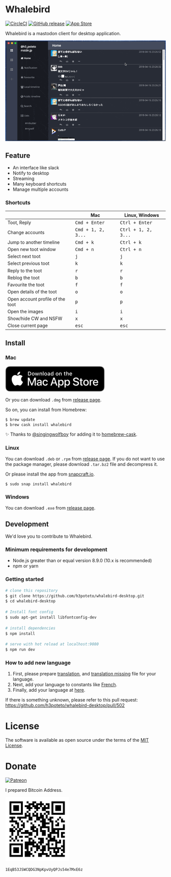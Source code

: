 # Whalebird
[![CircleCI](https://circleci.com/gh/h3poteto/whalebird-desktop.svg?style=svg)](https://circleci.com/gh/h3poteto/whalebird-desktop)
[![GitHub release](http://img.shields.io/github/release/h3poteto/whalebird-desktop.svg?style=flat-square)](https://github.com/h3poteto/whalebird-desktop/releases)
[![App Store](https://img.shields.io/itunes/v/1378283354.svg?style=flat-square)](https://itunes.apple.com/us/app/whalebird/id1378283354)


Whalebird is a mastodon client for desktop application.

![demo](screenshot.gif)

## Feature

- An interface like slack
- Notify to desktop
- Streaming
- Many keyboard shortcuts
- Manage multiple accounts

### Shortcuts

<table>
<thead>
<tr><th></th><th>Mac</th><th>Linux, Windows</th></tr>
</thead>
<tbody>
<tr><td> Toot, Reply                     </td><td>             <kbd>Cmd + Enter</kbd>         </td><td> <kbd>Ctrl + Enter</kbd>      </td></tr>
<tr><td> Change accounts                 </td><td>             <kbd>Cmd + 1, 2, 3...</kbd>    </td><td> <kbd>Ctrl + 1, 2, 3...</kbd> </td></tr>
<tr><td> Jump to another timeline        </td><td>             <kbd>Cmd + k</kbd>             </td><td> <kbd>Ctrl + k</kbd>          </td></tr>
<tr><td> Open new toot window            </td><td>             <kbd>Cmd + n</kbd>             </td><td> <kbd>Ctrl + n</kbd>          </td></tr>
<tr><td> Select next toot                </td><td>             <kbd>j</kbd>                   </td><td> <kbd>j</kbd>          </td></tr>
<tr><td> Select previous toot            </td><td>             <kbd>k</kbd>                   </td><td> <kbd>k</kbd>          </td></tr>
<tr><td> Reply to the toot               </td><td>             <kbd>r</kbd>                   </td><td> <kbd>r</kbd>          </td></tr>
<tr><td> Reblog the toot                 </td><td>             <kbd>b</kbd>                   </td><td> <kbd>b</kbd>          </td></tr>
<tr><td> Favourite the toot              </td><td>             <kbd>f</kbd>                   </td><td> <kbd>f</kbd>          </td></tr>
<tr><td> Open details of the toot        </td><td>             <kbd>o</kbd>                   </td><td> <kbd>o</kbd>          </td></tr>
<tr><td> Open account profile of the toot</td><td>             <kbd>p</kbd>                   </td><td> <kbd>p</kbd>          </td></tr>
<tr><td> Open the images                 </td><td>             <kbd>i</kbd>                   </td><td> <kbd>i</kbd>          </td></tr>
<tr><td> Show/hide CW and NSFW           </td><td>             <kbd>x</kbd>                   </td><td> <kbd>x</kbd>          </td></tr>
<tr><td> Close current page              </td><td>             <kbd>esc</kbd>                 </td><td> <kbd>esc</kbd>          </td></tr>
</tbody>
</table>

## Install
### Mac
[![App Store](app-store.svg)](https://itunes.apple.com/us/app/whalebird/id1378283354)

Or you can download `.dmg` from [release page](https://github.com/h3poteto/whalebird-desktop/releases).

So on, you can install from Homebrew:

```
$ brew update
$ brew cask install whalebird
```

:sparkles: Thanks to [@singingwolfboy](https://github.com/singingwolfboy) for adding it to [homebrew-cask](https://github.com/Homebrew/homebrew-cask/blob/cf568882b6e012956ca404a16be2db36ca873002/Casks/whalebird.rb).


### Linux

You can download `.deb` or `.rpm` from [release page](https://github.com/h3poteto/whalebird-desktop/releases).
If you do not want to use the package manager, please download `.tar.bz2` file and decompress it.

Or please install the app from [snapcraft.io](https://snapcraft.io/whalebird).

```
$ sudo snap install whalebird
```

### Windows

You can download `.exe` from [release page](https://github.com/h3poteto/whalebird-desktop/releases).

## Development

We'd love you to contribute to Whalebird.

### Minimum requirements for development

* Node.js greater than or equal version 8.9.0 (10.x is recommended)
* npm or yarn

### Getting started

``` bash
# clone this repository
$ git clone https://github.com/h3poteto/whalebird-desktop.git
$ cd whalebird-desktop

# Install font config
$ sudo apt-get install libfontconfig-dev

# install dependencies
$ npm install

# serve with hot reload at localhost:9080
$ npm run dev
```

### How to add new language

1. First, please prepare [translation](https://github.com/h3poteto/whalebird-desktop/blob/master/src/config/locales/fr/translation.json), and [translation missing](https://github.com/h3poteto/whalebird-desktop/blob/master/src/config/locales/fr/translation.missing.json) file for your language.
2. Next, add your language to constants like [French](https://github.com/h3poteto/whalebird-desktop/blob/master/src/constants/language.js#L10-L13).
3. Finally, add your language at [here](https://github.com/h3poteto/whalebird-desktop/blob/master/src/renderer/components/Preferences/Language.vue#L37).

If there is something unknown, please refer to this pull request: https://github.com/h3poteto/whalebird-desktop/pull/502


# License
The software is available as open source under the terms of the [MIT License](https://opensource.org/licenses/MIT).

# Donate

[![Patreon](https://c5.patreon.com/external/logo/become_a_patron_button.png)](https://www.patreon.com/bePatron?u=15085320)

I prepared Bitcoin Address.

![Bitcoin](qr.png)

`1EqB53JSWCQDG3NpKpvUyQPJs54e7MxE6z`

